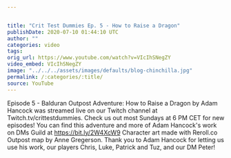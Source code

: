 ```yaml
---


title: "Crit Test Dummies Ep. 5 - How to Raise a Dragon"
publishDate: 2020-07-10 01:44:10 UTC
author: ""
categories: video
tags: 
orig_url: https://www.youtube.com/watch?v=VIcIhSNegZY
video_embed: VIcIhSNegZY
image: "../../../assets/images/defaults/blog-chinchilla.jpg"
permalink: /:categories/:title/
source: YouTube
---
```

Episode 5 - Balduran Outpost Adventure: How to Raise a Dragon by Adam Hancock was streamed live on our Twitch channel at Twitch.tv/crittestdummies. Check us out most Sundays at 6 PM CET for new episodes! You can find this adventure and more of Adam Hancock's work on DMs Guild at https://bit.ly/2W4XcW9 Character art made with Reroll.co Outpost map by Anne Gregerson. Thank you to Adam Hancock for letting us use his work, our players Chris, Luke, Patrick and Tuz, and our DM Peter!
